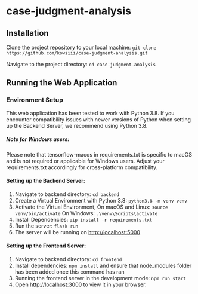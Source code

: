 # case-judgment-analysis

## Installation
Clone the project repository to your local machine: `git clone https://github.com/kowsiii/case-judgment-analysis.git`

Navigate to the project directory: `cd case-judgment-analysis`

## Running the Web Application

### Environment Setup
This web application has been tested to work with Python 3.8. 
If you encounter compatibility issues with newer versions of Python when setting up the Backend Server, we recommend using Python 3.8.

##### Note for Windows users:
Please note that tensorflow-macos in requirements.txt is specific to macOS and is not required or applicable for Windows users. Adjust your requirements.txt accordingly for cross-platform compatibility.

#### Setting up the Backend Server:
1. Navigate to backend directory: `cd backend`
2. Create a Virtual Environment with Python 3.8: `python3.8 -m venv venv`
3. Activate the Virtual Environment,
   On macOS and Linux: `source venv/bin/activate`
   On Windows: `.\venv\Scripts\activate`
4. Install Dependencies: `pip install -r requirements.txt`
5. Run the server: `flask run`
7. The server will be running on [http://localhost:5000](http://localhost:5000)

#### Setting up the Frontend Server:
1. Navigate to backend directory: `cd frontend`
2. Install dependencies: `npm install` and ensure that node_modules folder has been added once this command has ran
3. Running the frontend server in the development mode: `npm run start`
4. Open [http://localhost:3000](http://localhost:3000) to view it in your browser.

